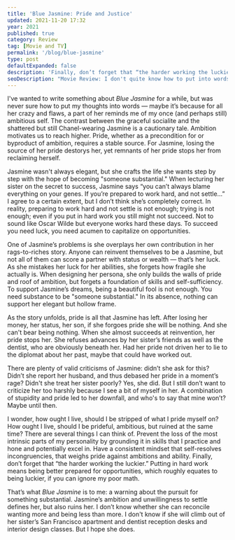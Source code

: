 ```yaml
---
title: 'Blue Jasmine: Pride and Justice'
updated: 2021-11-20 17:32
year: 2021
published: true
category: Review
tag: [Movie and TV]
permalink: '/blog/blue-jasmine'
type: post
defaultExpanded: false
description: 'Finally, don’t forget that “the harder working the luckier.” Having put in the hard work means being better prepared for chance occurrences, for slips in the wheel of fortune, which, when aggregated, roughly equals to being luckier.'
seoDescription: "Movie Review: I don't quite know how to put into words what I feel about Woody Allen's Blue Jasmine, perhaps because for all the crazy babbling lady’s flaws, played by Cate Blanchett, a part of her reminds me of my once (and perhaps still) ambitious self."
---
```


I've wanted to write something about _Blue Jasmine_ for a while, but was never sure how to put my thoughts into words — maybe it’s because for all her crazy and flaws, a part of her reminds me of my once (and perhaps still) ambitious self. The contrast between the graceful socialite and the shattered but still Chanel-wearing Jasmine is a cautionary tale. Ambition motivates us to reach higher. Pride, whether as a precondition for or byproduct of ambition, requires a stable source. For Jasmine, losing the source of her pride destorys her, yet remnants of her pride stops her from reclaiming herself.

Jasmine wasn't always elegant, but she crafts the life she wants step by step with the hope of becoming "someone substantial." When lecturing her sister on the secret to success, Jasmine says “you can’t always blame everything on your genes. If you’re prepared to work hard, and not settle…” I agree to a certain extent, but I don’t think she’s completely correct. In reality, preparing to work hard and not settle is not enough; trying is not enough; even if you put in hard work you still might not succeed. Not to sound like Oscar Wilde but everyone works hard these days. To succeed you need luck, you need acumen to capitalize on opportunities.

One of Jasmine’s problems is she overplays her own contribution in her rags-to-riches story. Anyone can reinvent themselves to be a Jasmine, but not all of them can score a partner with status or wealth — that’s her luck. As she mistakes her luck for her abilities, she forgets how fragile she actually is. When designing her persona, she only builds the walls of pride and roof of ambition, but forgets a foundation of skills and self-sufficiency. To support Jasmine’s dreams, being a beautiful fool is not enough. You need substance to be "someone substantial." In its absence, nothing can support her elegant but hollow frame.

As the story unfolds, pride is all that Jasmine has left. After losing her money, her status, her son, if she forgoes pride she will be nothing. And she can't bear being nothing. When she almost succeeds at reinvention, her pride stops her. She refuses advances by her sister’s friends as well as the dentist, who are obviously beneath her. Had her pride not driven her to lie to the diplomat about her past, maybe that could have worked out.

There are plenty of valid criticisms of Jasmine: didn’t she ask for this? Didn’t she report her husband, and thus debased her pride in a moment’s rage? Didn't she treat her sister poorly? Yes, she did. But I still don’t want to criticize her too harshly because I see a bit of myself in her. A combination of stupidity and pride led to her downfall, and who's to say that mine won’t? Maybe until then.

I wonder, how ought I live, should I be stripped of what I pride myself on? How ought I live, should I be prideful, ambitious, but ruined at the same time? There are several things I can think of. Prevent the loss of the most intrinsic parts of my personality by grounding it in skills that I practice and hone and potentially excel in. Have a consistent mindset that self-resolves incongruencies, that weighs pride against ambitions and ability. Finally, don’t forget that “the harder working the luckier.” Putting in hard work means being better prepared for opportunities, which roughly equates to being luckier, if you can ignore my poor math.

That’s what _Blue Jasmine_ is to me: a warning about the pursuit for something substantial. Jasmine’s ambition and unwillingness to settle defines her, but also ruins her. I don’t know whether she can reconcile wanting more and being less than more. I don't know if she will climb out of her sister’s San Francisco apartment and dentist reception desks and interior design classes. But I hope she does.
